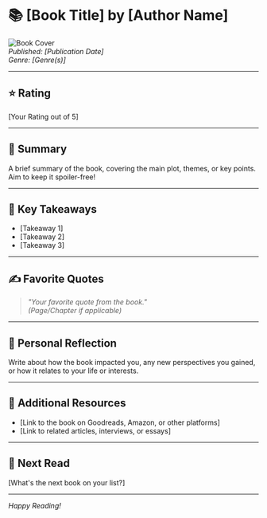 # 📚 [Book Title] by [Author Name]

![Book Cover](URL-to-Book-Cover-Image)  
*Published: [Publication Date]*  
*Genre: [Genre(s)]*

---

## ⭐️ Rating
[Your Rating out of 5]

---

## 📝 Summary
A brief summary of the book, covering the main plot, themes, or key points. Aim to keep it spoiler-free!

---

## 🌟 Key Takeaways
- [Takeaway 1]
- [Takeaway 2]
- [Takeaway 3]

---

## ✍️ Favorite Quotes
> *"Your favorite quote from the book."*  
> *(Page/Chapter if applicable)*

---

## 🧠 Personal Reflection
Write about how the book impacted you, any new perspectives you gained, or how it relates to your life or interests.

---

## 🔗 Additional Resources
- [Link to the book on Goodreads, Amazon, or other platforms]
- [Link to related articles, interviews, or essays]

---

## 📖 Next Read
[What's the next book on your list?]

---

*Happy Reading!*
